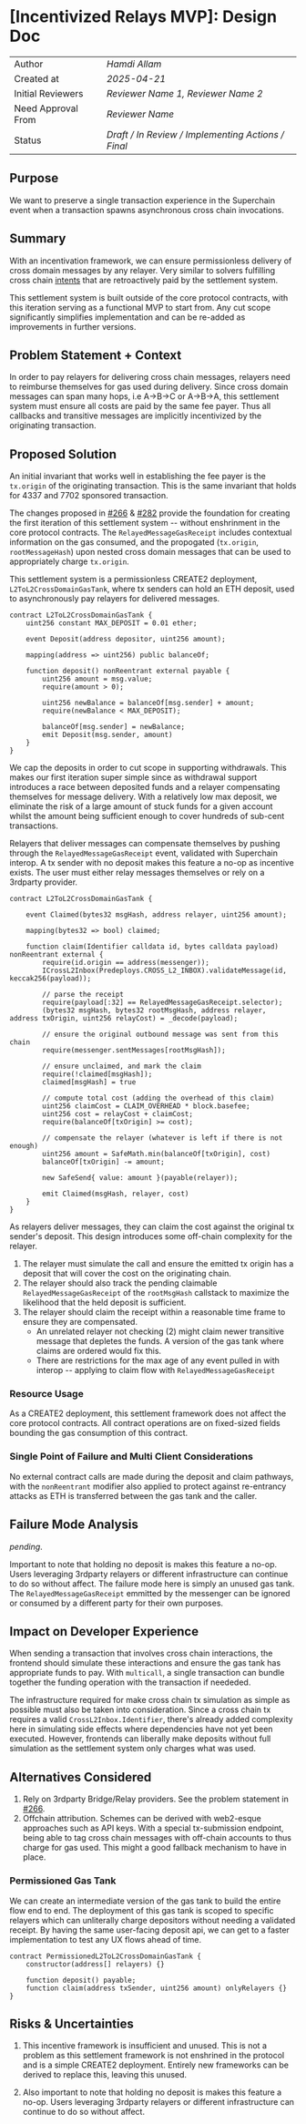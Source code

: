 # [Incentivized Relays MVP]: Design Doc

|                    |                                                    |
| ------------------ | -------------------------------------------------- |
| Author             | _Hamdi Allam_                                      |
| Created at         | _2025-04-21_                                       |
| Initial Reviewers  | _Reviewer Name 1, Reviewer Name 2_                 |
| Need Approval From | _Reviewer Name_                                    |
| Status             | _Draft / In Review / Implementing Actions / Final_ |

## Purpose

<!-- This section is also sometimes called “Motivations” or “Goals”. -->

<!-- It is fine to remove this section from the final document,
but understanding the purpose of the doc when writing is very helpful. -->

We want to preserve a single transaction experience in the Superchain event when a transaction spawns asynchronous cross chain invocations.

## Summary

<!-- Most (if not all) documents should have a summary.
While the length will likely be proportional to the length of the full document,
the summary should be as succinct as possible. -->

With an incentivation framework, we can ensure permissionless delivery of cross domain messages by any relayer. Very similar to solvers fulfilling cross chain [intents](https://www.erc7683.org/) that are retroactively paid by the settlement system.

This settlement system is built outside of the core protocol contracts, with this iteration serving as a functional MVP to start from. Any cut scope significantly simplifies implementation and can be re-added as improvements in further versions.

## Problem Statement + Context

<!-- Describe the specific problem that the document is seeking to address as well
as information needed to understand the problem and design space.
If more information is needed on the costs of the problem,
this is a good place to that information. -->

In order to pay relayers for delivering cross chain messages, relayers need to reimburse themselves for gas used during delivery. Since cross domain messages can span many hops, i.e A->B->C or A->B->A, this settlement system must ensure all costs are paid by the same fee payer. Thus all callbacks and transitive messages are implicitly incentivized by the originating transaction.

## Proposed Solution

<!-- A high level overview of the proposed solution.
When there are multiple alternatives there should be an explanation
of why one solution was picked over other solutions.
As a rule of thumb, including code snippets (except for defining an external API)
is likely too low level. -->

An initial invariant that works well in establishing the fee payer is the `tx.origin` of the originating transaction. This is the same invariant that holds for 4337 and 7702 sponsored transaction.

The changes proposed in [#266](https://github.com/ethereum-optimism/design-docs/pull/266) & [#282](https://github.com/ethereum-optimism/design-docs/pull/282) provide the foundation for creating the first iteration of this settlement system -- without enshrinment in the core protocol contracts. The `RelayedMessageGasReceipt` includes contextual information on the gas consumed, and the propogated (`tx.origin`, `rootMessageHash`) upon nested cross domain messages that can be used to appropriately charge `tx.origin`.

This settlement system is a permissionless CREATE2 deployment, `L2ToL2CrossDomainGasTank`, where tx senders can hold an ETH deposit, used to asynchronously pay relayers for delivered messages.

```solidity
contract L2ToL2CrossDomainGasTank {
    uint256 constant MAX_DEPOSIT = 0.01 ether;

    event Deposit(address depositor, uint256 amount);

    mapping(address => uint256) public balanceOf;

    function deposit() nonReentrant external payable {
        uint256 amount = msg.value;
        require(amount > 0);

        uint256 newBalance = balanceOf[msg.sender] + amount;
        require(newBalance < MAX_DEPOSIT);

        balanceOf[msg.sender] = newBalance;
        emit Deposit(msg.sender, amount)
    }
}
```

We cap the deposits in order to cut scope in supporting withdrawals. This makes our first iteration super simple since as withdrawal support introduces a race between deposited funds and a relayer compensating themselves for message delivery. With a relatively low max deposit, we eliminate the risk of a large amount of stuck funds for a given account whilst the amount being sufficient enough to cover hundreds of sub-cent transactions.

Relayers that deliver messages can compensate themselves by pushing through the `RelayedMessageGasReceipt` event, validated with Superchain interop. A tx sender with no deposit makes this feature a no-op as incentive exists. The user must either relay messages themselves or rely on a 3rdparty provider.

```solidity
contract L2ToL2CrossDomainGasTank {

    event Claimed(bytes32 msgHash, address relayer, uint256 amount);

    mapping(bytes32 => bool) claimed;

    function claim(Identifier calldata id, bytes calldata payload) nonReentrant external {
        require(id.origin == address(messenger));
        ICrossL2Inbox(Predeploys.CROSS_L2_INBOX).validateMessage(id, keccak256(payload));

        // parse the receipt
        require(payload[:32] == RelayedMessageGasReceipt.selector);
        (bytes32 msgHash, bytes32 rootMsgHash, address relayer, address txOrigin, uint256 relayCost) = _decode(payload);

        // ensure the original outbound message was sent from this chain
        require(messenger.sentMessages[rootMsgHash]);

        // ensure unclaimed, and mark the claim
        require(!claimed[msgHash]);
        claimed[msgHash] = true

        // compute total cost (adding the overhead of this claim)
        uint256 claimCost = CLAIM_OVERHEAD * block.basefee;
        uint256 cost = relayCost + claimCost;
        require(balanceOf[txOrigin] >= cost);

        // compensate the relayer (whatever is left if there is not enough)
        uint256 amount = SafeMath.min(balanceOf[txOrigin], cost)
        balanceOf[txOrigin] -= amount;

        new SafeSend{ value: amount }(payable(relayer));

        emit Claimed(msgHash, relayer, cost)
    }
}
```

As relayers deliver messages, they can claim the cost against the original tx sender's deposit. This design introduces some off-chain complexity for the relayer.

1. The relayer must simulate the call and ensure the emitted tx origin has a deposit that will cover the cost on the originating chain.
2. The relayer should also track the pending claimable `RelayedMessageGasReceipt` of the `rootMsgHash` callstack to maximize the likelihood that the held deposit is sufficient.
3. The relayer should claim the receipt within a reasonable time frame to ensure they are compensated.
   - An unrelated relayer not checking (2) might claim newer transitive message that depletes the funds. A version of the gas tank where claims are ordered would fix this.
   - There are restrictions for the max age of any event pulled in with interop -- applying to claim flow with `RelayedMessageGasReceipt`

### Resource Usage

<!-- What is the resource usage of the proposed solution?
Does it consume a large amount of computational resources or time? -->

As a CREATE2 deployment, this settlement framework does not affect the core protocol contracts. All contract operations are on fixed-sized fields bounding the gas consumption of this contract.

### Single Point of Failure and Multi Client Considerations

<!-- Details on how this change will impact multiple clients. Do we need to plan for changes to both op-geth and op-reth? -->

No external contract calls are made during the deposit and claim pathways, with the `nonReentrant` modifier also applied to protect against re-entrancy attacks as ETH is transferred between the gas tank and the caller.

## Failure Mode Analysis

<!-- Link to the failure mode analysis document, created from the fma-template.md file. -->

_pending_.

Important to note that holding no deposit is makes this feature a no-op. Users leveraging 3rdparty relayers or different infrastructure can continue to do so without affect. The failure mode here is simply an unused gas tank. The `RelayedMessageGasReceipt` emmitted by the messenger can be ignored or consumed by a different party for their own purposes.

## Impact on Developer Experience

<!-- Does this proposed design change the way application developers interact with the protocol?
Will any Superchain developer tools (like Supersim, templates, etc.) break as a result of this change? -->

When sending a transaction that involves cross chain interactions, the frontend should simulate these interactions and ensure the gas tank has appropriate funds to pay. With `multicall`, a single transaction can bundle together the funding operation with the transaction if neededed.

The infrastructure required for make cross chain tx simulation as simple as possible must also be taken into consideration. Since a cross chain tx requires a valid `CrossL2Inbox.Identifier`, there's already added complexity here in simulating side effects where dependencies have not yet been executed. However, frontends can liberally make deposits without full simulation as the settlement system only charges what was used.

## Alternatives Considered

<!-- List out a short summary of each possible solution that was considered.
Comparing the effort of each solution -->

1. Rely on 3rdparty Bridge/Relay providers. See the problem statement in [#266](https://github.com/ethereum-optimism/design-docs/pull/266).
2. Offchain attribution. Schemes can be derived with web2-esque approaches such as API keys. With a special tx-submission endpoint, being able to tag cross chain messages with off-chain accounts to thus charge for gas used. This might a good fallback mechanism to have in place.

### Permissioned Gas Tank

We can create an intermediate version of the gas tank to build the entire flow end to end. The deployment of this gas tank is scoped to specific relayers which can unliterally charge depositors without needing a validated receipt. By having the same user-facing deposit api, we can get to a faster implementation to test any UX flows ahead of time.

```solidity
contract PermissionedL2ToL2CrossDomainGasTank {
    constructor(address[] relayers) {}

    function deposit() payable;
    function claim(address txSender, uint256 amount) onlyRelayers {}
}
```

## Risks & Uncertainties

<!-- An overview of what could go wrong.
Also any open questions that need more work to resolve. -->

1. This incentive framework is insufficient and unused. This is not a problem as this settlement framework is not enshrined in the protocol and is a simple CREATE2 deployment. Entirely new frameworks can be derived to replace this, leaving this unused.

2. Also important to note that holding no deposit is makes this feature a no-op. Users leveraging 3rdparty relayers or different infrastructure can continue to do so without affect.
